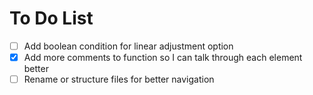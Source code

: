 # To Do List

- [ ] Add boolean condition for linear adjustment option
- [x] Add more comments to function so I can talk through each element better
- [ ] Rename or structure files for better navigation